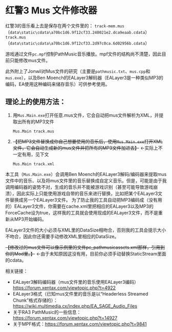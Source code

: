 # 红警3 Mus 文件修改器

红警3的音乐看上去是保存在两个文件里的：
`track-mem.mus`（`data\static\cdata\a70bc1d6.9f12cf33.240021e2.dca9eaab.cdata`）
`track.mus`（`data\static\cdata\a70bc1d6.9f12cf33.2d97c0ca.6d02956b.cdata`）

游戏通过文件`pc.mpf`控制PathMusic音乐播放。mpf文件的结构尚不清楚，因此目前只能修改mus文件。

此外附上了Jonwil对Mus文件的研究（主要是`pathmusic.txt`、`mus.cpp`和`mus.exe`），以及Ben Moench的EALayer3解码器（EALayer3是一种类似MP3的编码，EA使用这种编码来储存音乐）可供参考使用。

## 理论上的使用方法：
1. 用`Mus.Main.exe`打开任意.mus文件，它会自动把mus文件解析为XML，并提取出所有的MP3文件
    ```
    Mus.Main track.mus
    ```

2. ~~【把MP3文件替换成你自己想要使用的音乐后，使用`Mus.Main.exe`打开XML文件，它会自动生成新的mus文件并把所有的MP3文件加进去】~~ ←实际上不一定有用，见下文
    ```
    Mus.Main track.xml
    ```

本工具（`Mus.Main.exe`）会调用Ben Moench的EALayer3解码/编码器来提取mus文件中的音乐、以及将mus文件里的音乐替换成自定义音乐。但是，可能是由于我调用编码器的姿势不对，生成的音乐并不能被游戏识别（甚至可能导致游戏崩溃），因此实际上只能使用游戏自带的音乐来进行替换，比如把某个EALayer3文件替换成另一个EALayer3文件。
为了防止我的工具自动把MP3编码成（没有用的）EALayer3文件，你需要在cache.xml里把相应的EALayer3以及MP3的ForceCache设为true，这样我的工具就会使用现成的EALayer3文件，而不是重新从MP3开始编码。

EALayer3文件的大小必须与XML里的DataSize相吻合，否则我的工具会提示大小不吻合，因此你还需要手动修改XML里相应的DataSize。

~~【修改过的mus文件可以像示例里的文件pc_pathmusicassets.xml那样，引用到你的Mod里。】~~ ←由于未知原因这没有用，目前你必须手动替换StaticStream里面的cdata。

相关链接：
- EALayer3解码编码器（mus文件里的音乐使用EALayer3编码） https://forum.xentax.com/viewtopic.php?t=4922
- EALayer3格式（已知mus文件里的音乐是以“Headerless Streamed Chunk”格式存储的）：https://wiki.multimedia.cx/index.php/EA_SAGE_Audio_Files
- 关于RA3 PathMusic的一些信息：https://forum.xentax.com/viewtopic.php?t=14927
- 关于MPF格式：https://forum.xentax.com/viewtopic.php?t=9841

